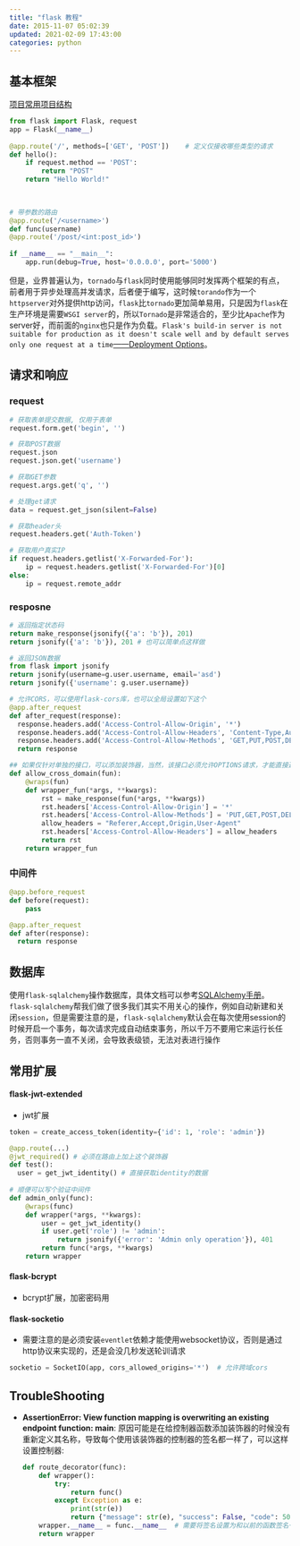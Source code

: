 ```yaml
---
title: "flask 教程"
date: 2015-11-07 05:02:39
updated: 2021-02-09 17:43:00
categories: python
---
```


## 基本框架

[项目常用项目结构](https://github.com/haoflynet/project-structure/blob/master/Flask/README.md)

```python
from flask import Flask, request
app = Flask(__name__)
	
@app.route('/', methods=['GET', 'POST'])	# 定义仅接收哪些类型的请求
def hello():
    if request.method == 'POST':
        return "POST"
    return "Hello World!"

  
  
# 带参数的路由
@app.route('/<username>')
def func(username)
@app.route('/post/<int:post_id>')
	
if __name__ == "__main__":
    app.run(debug=True, host='0.0.0.0', port='5000')
```

但是，业界普遍认为，`tornado`与`flask`同时使用能够同时发挥两个框架的有点，前者用于异步处理高并发请求，后者便于编写，这时候`torando`作为一个`httpserver`对外提供http访问，`flask`比`tornado`更加简单易用，只是因为`flask`在生产环境是需要`WSGI server`的，所以`Tornado`是非常适合的，至少比`Apache`作为server好，而前面的`nginx`也只是作为负载。`Flask's build-in server is not suitable for production as it doesn't scale well and by default serves only one request at a time`[——Deployment Options](http://flask.pocoo.org/docs/0.11/deploying/)。

## 请求和响应
### request

```python
# 获取表单提交数据, 仅用于表单
request.form.get('begin', '')

# 获取POST数据
request.json
request.json.get('username')

# 获取GET参数
request.args.get('q', '')

# 处理get请求
data = request.get_json(silent=False)

# 获取header头
request.headers.get('Auth-Token')

# 获取用户真实IP
if request.headers.getlist('X-Forwarded-For'):
	ip = request.headers.getlist('X-Forwarded-For')[0]
else:
	ip = request.remote_addr
```
### resposne

```python
# 返回指定状态码
return make_response(jsonify({'a': 'b'}), 201)
return jsonify({'a': 'b'}), 201	# 也可以简单点这样做

# 返回JSON数据
from flask import jsonify
return jsonify(username=g.user.username, email='asd')
return jsonify({'username': g.user.username})

# 允许CORS，可以使用flask-cors库，也可以全局设置如下这个
@app.after_request
def after_request(response):
  response.headers.add('Access-Control-Allow-Origin', '*')
  response.headers.add('Access-Control-Allow-Headers', 'Content-Type,Authorization')
  response.headers.add('Access-Control-Allow-Methods', 'GET,PUT,POST,DELETE,OPTIONS')
  return response

## 如果仅针对单独的接口，可以添加装饰器，当然，该接口必须允许OPTIONS请求，才能直接返回请求
def allow_cross_domain(fun):
    @wraps(fun)
    def wrapper_fun(*args, **kwargs):
        rst = make_response(fun(*args, **kwargs))
        rst.headers['Access-Control-Allow-Origin'] = '*'
        rst.headers['Access-Control-Allow-Methods'] = 'PUT,GET,POST,DELETE,PATCH'
        allow_headers = "Referer,Accept,Origin,User-Agent"
        rst.headers['Access-Control-Allow-Headers'] = allow_headers
        return rst
    return wrapper_fun
```

### 中间件

```python
@app.before_request
def before(request):
	pass

@app.after_request
def after(response):
  return response
```

## 数据库

使用`flask-sqlalchemy`操作数据库，具体文档可以参考[SQLAlchemy手册](https://haofly.net/sqlalchemy)。`flask-sqlalchemy`帮我们做了很多我们其实不用关心的操作，例如自动新建和关闭`session`，但是需要注意的是，`flask-sqlalchemy`默认会在每次使用session的时候开启一个事务，每次请求完成自动结束事务，所以千万不要用它来运行长任务，否则事务一直不关闭，会导致表级锁，无法对表进行操作

## 常用扩展

#### flask-jwt-extended

- jwt扩展

```python
token = create_access_token(identity={'id': 1, 'role': 'admin'})

@app.route(...)
@jwt_required()	# 必须在路由上加上这个装饰器
def test():
  user = get_jwt_identity()	# 直接获取identity的数据
  
# 顺便可以写个验证中间件
def admin_only(func):
    @wraps(func)
    def wrapper(*args, **kwargs):
        user = get_jwt_identity()
        if user.get('role') != 'admin':
            return jsonify({'error': 'Admin only operation'}), 401
        return func(*args, **kwargs)
    return wrapper
```

#### flask-bcrypt

- bcrypt扩展，加密密码用

#### flask-socketio

- 需要注意的是必须安装`eventlet`依赖才能使用websocket协议，否则是通过http协议来实现的，还是会没几秒发送轮训请求

```python
socketio = SocketIO(app, cors_allowed_origins='*')	# 允许跨域cors
```

## TroubleShooting

- **AssertionError: View function mapping is overwriting an existing endpoint function: main**: 原因可能是在给控制器函数添加装饰器的时候没有重新定义其名称，导致每个使用该装饰器的控制器的签名都一样了，可以这样设置控制器:

  ```python
  def route_decorator(func):
      def wrapper():
          try:
              return func()
          except Exception as e:
              print(str(e))
              return {"message": str(e), "success": False, "code": 500}
      wrapper.__name__ = func.__name__	# 需要将签名设置为和以前的函数签名一致
      return wrapper
  ```

  